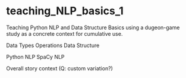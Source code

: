 # teaching_NLP_basics_1
Teaching Python NLP and Data Structure Basics using a dugeon-game study as a concrete context for cumulative use.

Data Types
Operations
Data Structure

Python NLP
SpaCy NLP

Overall story context (Q: custom variation?)
